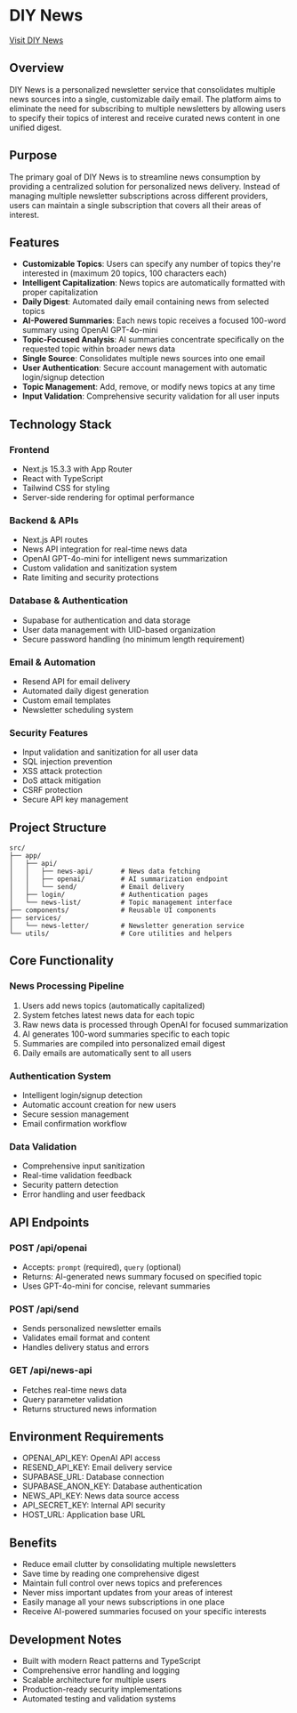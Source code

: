 # DIY News 

[Visit DIY News](https://www.diynews.xyz/)

## Overview
DIY News is a personalized newsletter service that consolidates multiple news sources into a single, customizable daily email. The platform aims to eliminate the need for subscribing to multiple newsletters by allowing users to specify their topics of interest and receive curated news content in one unified digest.

## Purpose
The primary goal of DIY News is to streamline news consumption by providing a centralized solution for personalized news delivery. Instead of managing multiple newsletter subscriptions across different providers, users can maintain a single subscription that covers all their areas of interest.

## Features
- **Customizable Topics**: Users can specify any number of topics they're interested in (maximum 20 topics, 100 characters each)
- **Intelligent Capitalization**: News topics are automatically formatted with proper capitalization
- **Daily Digest**: Automated daily email containing news from selected topics
- **AI-Powered Summaries**: Each news topic receives a focused 100-word summary using OpenAI GPT-4o-mini
- **Topic-Focused Analysis**: AI summaries concentrate specifically on the requested topic within broader news data
- **Single Source**: Consolidates multiple news sources into one email
- **User Authentication**: Secure account management with automatic login/signup detection
- **Topic Management**: Add, remove, or modify news topics at any time
- **Input Validation**: Comprehensive security validation for all user inputs

## Technology Stack

### Frontend
- Next.js 15.3.3 with App Router
- React with TypeScript
- Tailwind CSS for styling
- Server-side rendering for optimal performance

### Backend & APIs
- Next.js API routes
- News API integration for real-time news data
- OpenAI GPT-4o-mini for intelligent news summarization
- Custom validation and sanitization system
- Rate limiting and security protections

### Database & Authentication
- Supabase for authentication and data storage
- User data management with UID-based organization
- Secure password handling (no minimum length requirement)

### Email & Automation
- Resend API for email delivery
- Automated daily digest generation
- Custom email templates
- Newsletter scheduling system

### Security Features
- Input validation and sanitization for all user data
- SQL injection prevention
- XSS attack protection
- DoS attack mitigation
- CSRF protection
- Secure API key management

## Project Structure
```
src/
├── app/
│   ├── api/
│   │   ├── news-api/       # News data fetching
│   │   ├── openai/         # AI summarization endpoint
│   │   └── send/           # Email delivery
│   ├── login/              # Authentication pages
│   └── news-list/          # Topic management interface
├── components/             # Reusable UI components
├── services/
│   └── news-letter/        # Newsletter generation service
└── utils/                  # Core utilities and helpers
```

## Core Functionality

### News Processing Pipeline
1. Users add news topics (automatically capitalized)
2. System fetches latest news data for each topic
3. Raw news data is processed through OpenAI for focused summarization
4. AI generates 100-word summaries specific to each topic
5. Summaries are compiled into personalized email digest
6. Daily emails are automatically sent to all users

### Authentication System
- Intelligent login/signup detection
- Automatic account creation for new users
- Secure session management
- Email confirmation workflow

### Data Validation
- Comprehensive input sanitization
- Real-time validation feedback
- Security pattern detection
- Error handling and user feedback

## API Endpoints

### POST /api/openai
- Accepts: `prompt` (required), `query` (optional)
- Returns: AI-generated news summary focused on specified topic
- Uses GPT-4o-mini for concise, relevant summaries

### POST /api/send
- Sends personalized newsletter emails
- Validates email format and content
- Handles delivery status and errors

### GET /api/news-api
- Fetches real-time news data
- Query parameter validation
- Returns structured news information

## Environment Requirements
- OPENAI_API_KEY: OpenAI API access
- RESEND_API_KEY: Email delivery service
- SUPABASE_URL: Database connection
- SUPABASE_ANON_KEY: Database authentication
- NEWS_API_KEY: News data source access
- API_SECRET_KEY: Internal API security
- HOST_URL: Application base URL

## Benefits
- Reduce email clutter by consolidating multiple newsletters
- Save time by reading one comprehensive digest
- Maintain full control over news topics and preferences
- Never miss important updates from your areas of interest
- Easily manage all your news subscriptions in one place
- Receive AI-powered summaries focused on your specific interests

## Development Notes
- Built with modern React patterns and TypeScript
- Comprehensive error handling and logging
- Scalable architecture for multiple users
- Production-ready security implementations
- Automated testing and validation systems